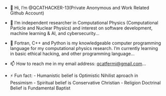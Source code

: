 - 👋 Hi, I’m @QCATHACKER-13(Private Anonymous and Work Related Github Account)

- 👀 I’m independent researcher in Computational Physics (Computational Particle and Nuclear Physics) and interest on software development, machine learning & AI, and cybersecurity...

- 🌱 Fortran, C++ and Python is my knowledgeable computer programming language for my computational physics research. I’m currently learning in basic ethical hacking, and other programming language...

- 📫 How to reach me in my email address: qcatfermi@gmail.com...
- ⚡ Fun fact:
          - Humanistic belief is Optimistic Nihilist aproach in Pessimism
          - Spiritual belief is Conservative Christian
          - Religion Doctrinal Belief is Fundamental Baptist



